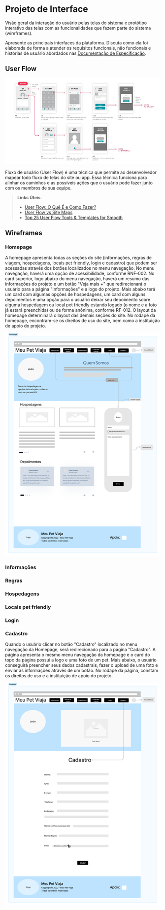 
# Projeto de Interface

Visão geral da interação do usuário pelas telas do sistema e protótipo interativo das telas com as funcionalidades que fazem parte do sistema (wireframes).

 Apresente as principais interfaces da plataforma. Discuta como ela foi elaborada de forma a atender os requisitos funcionais, não funcionais e histórias de usuário abordados nas <a href="2-Especificação do Projeto.md"> Documentação de Especificação</a>.

## User Flow

![Exemplo de UserFlow](img/userflow.jpg)

Fluxo de usuário (User Flow) é uma técnica que permite ao desenvolvedor mapear todo fluxo de telas do site ou app. Essa técnica funciona para alinhar os caminhos e as possíveis ações que o usuário pode fazer junto com os membros de sua equipe.

> **Links Úteis**:
> - [User Flow: O Quê É e Como Fazer?](https://medium.com/7bits/fluxo-de-usu%C3%A1rio-user-flow-o-que-%C3%A9-como-fazer-79d965872534)
> - [User Flow vs Site Maps](http://designr.com.br/sitemap-e-user-flow-quais-as-diferencas-e-quando-usar-cada-um/)
> - [Top 25 User Flow Tools & Templates for Smooth](https://www.mockplus.com/blog/post/user-flow-tools)


## Wireframes

### Homepage

A homepage apresenta todas as seções do site (informações, regras de viagem, hospedagens, locais pet friendly, login e cadastro) que podem ser acessadas através dos botões localizados no menu navegação. No menu navegação, haverá uma opção de acessibilidade, conforme RNF-002. No card superior, logo abaixo do menu navegação, haverá um resumo das informações do projeto e um botão "Veja mais +" que redirecionará o usuário para a página "Informações" e a logo do projeto. Mais abaixo terá um card com algumas opções de hospedagens, um card com alguns depoimentos e uma opção para o usuário deixar seu depoimento sobre alguma hospedagem ou local pet friendly estando logado (o nome e a foto já estará preenchida) ou de forma anônima, conforme RF-012. O layout da homepage determinará o layout das demais seções do site. No rodapé da homepage, encontram-se os direitos de uso do site, bem como a instituição de apoio do projeto.

![Wireframe Homepage](img/Homepage.png)

### Informações


### Regras


### Hospedagens


### Locais pet friendly


### Login


### Cadastro

Quando o usuário clicar no botão "Cadastro" localizado no menu navegação da Homepage, será redirecionado para a página "Cadastro". A página apresenta o mesmo menu navegação da homepage e o card do topo da página possui a logo e uma foto de um pet. Mais abaixo, o usuário conseguirá preencher seus dados cadastrais, fazer o upload de uma foto e enviar as informações através de um botão. No rodapé da página, constam os direitos de uso e a instituição de apoio do projeto.

![Wireframe Cadastro](img/Cadastro.png)
